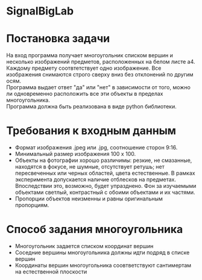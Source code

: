 # SignalBigLab

# Постановка задачи

На вход программа получает многоугольник списком вершин и несколько изображений предметов, расположенных на белом листе а4. Каждому предмету соотвтетствует одно изображение. Все изображения снимаются строго сверху вниз без отклонений по другим осям.  
Программа выдает ответ "да" или "нет" в зависимости от того, можно ли одновременно расположить все эти объекты в пределах многоугольника.  
Программа должна быть реализована в виде python библиотеки. 

# Требования к входным данным
* Формат изображения .jpeg или .jpg, соотношение сторон 9:16. 
* Минимальный размер изображения 100 х 100.
* Объекты на фотографии хорошо различимы: резкие, не смазанные, находятся в фокусе, не шумные, отсутствует ретушь; нет пересвеченных или черных областей, цвета естественные.
В рамках эксперимента допускается наличие отблесков на предметах. Впоследствии это, возможно, будет упразднено. Фон за изучаемыми объектами светлый, контрастный с обоими объектами и их частями.
* Пропорции объектов неизменны и равны оригинальным пропорциям.

# Способ задания многоугольника
* Многоугольник задается списком координат вершин
* Соседние вершины многоугольника должны идти подряд в списке вершин
* Координаты вершин многоугольника соовтветствуют сантимертам на естественной плоскости

